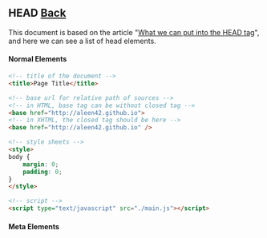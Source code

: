 ## HEAD [Back](./../HTML.md)

This document is based on the article "[What we can put into the HEAD tag](https://github.com/xiaoyu2er/HEAD)", and here we can see a list of head elements.

#### Normal Elements

```html
<!-- title of the document -->
<title>Page Title</title>

<!-- base url for relative path of sources -->
<!-- in HTML, base tag can be without closed tag -->
<base href="http://aleen42.github.io">
<!-- in XHTML, the closed tag should be here -->
<base href="http://aleen42.github.io" />

<!-- style sheets -->
<style>
body {
    margin: 0; 
    padding: 0;
}
</style>

<!-- script -->
<script type="text/javascript" src="./main.js"></script>
```

#### Meta Elements

